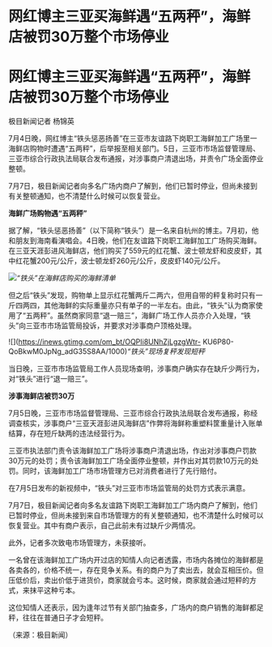 # 网红博主三亚买海鲜遇“五两秤”，海鲜店被罚30万整个市场停业

# 网红博主三亚买海鲜遇“五两秤”，海鲜店被罚30万整个市场停业

极目新闻记者 杨锦英

7月4日晚，网红博主“铁头惩恶扬善”在三亚市友谊路下岗职工海鲜加工广场里一海鲜店购物时遭遇“五两秤”，后举报至相关部门。5日，三亚市市场监督管理局、三亚市综合行政执法局联合发布通报，对涉事商户清退出场，并责令广场全面停业整顿。

7月7日，极目新闻记者向多名广场内商户了解到，他们已暂时停业，但尚未接到有关整顿通知，也不清楚什么时候可以恢复营业。

**海鲜广场购物遇“五两秤”**

据了解，“铁头惩恶扬善”（以下简称“铁头”）是一名来自杭州的博主。7月初，他和朋友到海南看演唱会。4日晚，他们在友谊路下岗职工海鲜加工广场购买海鲜。在三亚天涯彭进风海鲜店，他们购买了559元的红花蟹、波士顿龙虾和皮皮虾，其中红花蟹200元/公斤，波士顿龙虾260元/公斤，皮皮虾140元/公斤。

![](https://inews.gtimg.com/om_bt/OZxYSqu7rDpl9qHWJ_UvxTTnE7uApdufyzJfdkN4oXhjkAA/1000)_“铁头”在海鲜店购买的海鲜清单_

但之后“铁头”发现，购物单上显示红花蟹两斤二两六，但用自带的秤复称时只有一斤四两四，其他海鲜的实际重量亦只有单子的一半左右。由此，“铁头”认为商家使用了“五两秤”。虽然商家同意“退一赔三”，海鲜广场工作人员亦介入处理，“铁头”向三亚市市场监管局投诉，并要求对涉事商户顶格处理。

![](https://inews.gtimg.com/om_bt/OQPIi8UNhZjLgzgWtr-
KU6P80-QoBkwM0JpNg_adG35S8AA/1000)_“铁头”现场复秤发现短秤_

当日晚，三亚市市场监管局工作人员现场查明，涉事商户确实存在缺斤少两行为，对“铁头”进行“退一赔三”。

**涉事海鲜店被罚30万**

7月5日晚，三亚市市场监督管理局、三亚市综合行政执法局联合发布通报，称经调查核实，涉事商户“三亚天涯彭进风海鲜店”作弊将海鲜称重塑料筐重量计入账单结算，存在短斤缺两的违法经营行为。

三亚市执法部门责令该海鲜加工广场将涉事商户清退出场，作出对涉事商户罚款30万元的处罚；责令该海鲜加工广场全面停业整顿，并作出对其罚款10万元的处罚。同时，该海鲜加工广场市场管理方已对消费者进行了先行赔付。

在7月5日发布的新视频中，“铁头”对三亚市市场监管局的处罚方式表示满意。

7月7日，极目新闻记者向多名友谊路下岗职工海鲜加工广场内商户了解到，他们已暂时停业，但尚未接到来自市场管理方的有关整顿通知，也不清楚什么时候可以恢复营业。其中有商户表示，自己此前未有过缺斤少两情况。

此外，记者多次致电市场管理方，未获接听。

一名曾在该海鲜加工广场内开过店的知情人向记者透露，市场内各摊位的海鲜都是各卖各的，价格不统一，存在竞争关系。有的商户为了卖出去，就会互相压价。但压低价后，卖出价低于进货价，商家就会亏本。这时候，商家就会通过短秤的方式，来抹平这种亏本。

这位知情人还表示，因为逢年过节有关部门抽查多，广场内的商户销售的海鲜都足秤，往往在普通日子才会短秤。

（来源：极目新闻）

